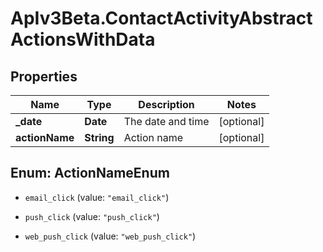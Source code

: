 # ApIv3Beta.ContactActivityAbstractActionsWithData

## Properties

Name | Type | Description | Notes
------------ | ------------- | ------------- | -------------
**_date** | **Date** | The date and time | [optional] 
**actionName** | **String** | Action name | [optional] 



## Enum: ActionNameEnum


* `email_click` (value: `"email_click"`)

* `push_click` (value: `"push_click"`)

* `web_push_click` (value: `"web_push_click"`)




